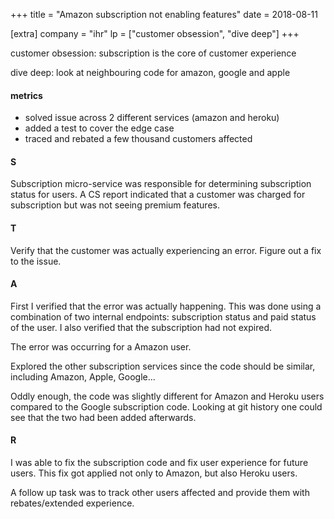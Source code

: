 +++
title = "Amazon subscription not enabling features"
date = 2018-08-11

[extra]
company = "ihr"
lp = ["customer obsession", "dive deep"]
+++

customer obsession: subscription is the core of customer experience

dive deep: look at neighbouring code for amazon, google and apple

#### metrics
- solved issue across 2 different services (amazon and heroku)
- added a test to cover the edge case
- traced and rebated a few thousand customers affected

#### S
Subscription micro-service was responsible for determining subscription status
for users. A CS report indicated that a customer was charged for subscription
but was not seeing premium features.

#### T
Verify that the customer was actually experiencing an error. Figure out a fix
to the issue.

#### A
First I verified that the error was actually happening. This was done using a
combination of two internal endpoints: subscription status and paid status of
the user. I also verified that the subscription had not expired.

The error was occurring for a Amazon user.

Explored the other subscription services since the code should be similar,
including Amazon, Apple, Google...

Oddly enough, the code was slightly different for Amazon and Heroku users
compared to the Google subscription code. Looking at git history one could see
that the two had been added afterwards.

#### R
I was able to fix the subscription code and fix user experience for future
users. This fix got applied not only to Amazon, but also Heroku users.

A follow up task was to track other users affected and provide them with
rebates/extended experience.


